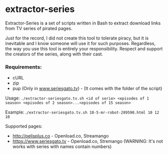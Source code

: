 # extractor-series

Extractor-Series is a set of scripts written in Bash to extract download links from TV series of pirated pages.

Just for the record, I did not create this tool to tolerate piracy, but it is inevitable and I know someone will use it for such purposes.
Regardless, the way you use this tool is entirely your responsibility.
Respect and support the creators of the series, along with their cast.

### Requirements:
* cURL
* zip
* pup (Only in www.seriesgato.tv) - (It comes with the folder of the script)

Usage: `./extractor-seriesgato.tv.sh <id of serie> <episodes of 1 season> <episodes of 2 season>...<episodes of 15 season>`
  
Example: .`/extractor-seriesgato.tv.sh 18-5-mr-robot-289590.html 10 12 10`

Supported pages:
* http://pelisplus.co - Openload.co, Streamango
* https://www.seriesgato.tv - Openload.co, Stremango (WARNING: It's not works with series with names contain numbers)
